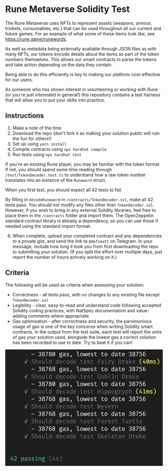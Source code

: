 # Rune Metaverse Solidity Test

The Rune Metaverse uses NFTs to represent assets (weapons, armour, trinkets, consumables, etc.) that can be used throughout all our current and future games. For an example of what some of these items look like, see https://rune.game/runewords.

As well as metadata being externally available through JSON files as with many NFTs, our tokens encode details about the items as part of the token numbers themselves. This allows our smart contracts to parse the tokens and take action depending on the data they contain.

Being able to do this efficiently is key to making our platform cost-effective for our users.

As someone who has shown interest in volunteering or working with Rune (or you're just interested in general!) this repository contains a test harness that will allow you to put your skills into practice.

## Instructions

1) Make a note of the time
2) Download the repo (don't fork it as making your solution public will ruin the fun for others!)
3) Set up using `yarn install`
4) Compile contracts using `npx hardhat compile`
5) Run tests using `npx hardhat test`

If you're an existing Rune player, you may be familiar with the token format. If not, you should spend some time reading through `/test/TokenDecoder.test.ts` to understand how a raw token number translates into an instance of the `Runeword` struct.

When you first test, you should expect all 42 tests to fail.

By filling in `decodeRuneword` in `/contracts/TokenDecoder.sol`, make all 42 tests pass. You should not modify any files other than `TokenDecoder.sol`. However, if you wish to bring in any external Solidity libraries, feel free to place them in the `/contracts` folder and import them. The OpenZeppelin standard contract library is already a dependency, so you can use those if needed using the standard import format.

6) When complete, upload your completed contract and any dependencies to a private gist, and send the link to  `@defimatt` on Telegram. In your message, include how long it took you from first downloading the repo to submitting your solution. (If you split the effort over multiple days, just report the number of hours actively working on it.)

## Criteria

The following will be used as criteria when assessing your solution:

- Correctness - all tests pass, with no changes to any existing file except `TokenDecoder.sol`
- Legibility - clear, easy-to-read and understand code following accepted Solidity coding practices, with NatSpec documentation and value-adding comments where appropriate
- Gas optimisation - after correctness and security, the parsimonious usage of gas is one of the key concerns when writing Solidity smart contracts. In the output from the test suite, each test will report the units of gas your solution used, alongside the lowest gas a correct solution has been recorded to use to date. Try to beat it if you can!

![Gas usage per test](/assets/testoutput.png)
